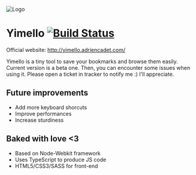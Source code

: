 ![Logo](http://yimello.adriencadet.com/assets/img/logo-250.png)

# Yimello [![Build Status](https://travis-ci.org/acadet/yimello.svg?branch=master)](https://travis-ci.org/acadet/yimello)

Official website: http://yimello.adriencadet.com/

Yimello is a tiny tool to save your bookmarks and browse them easily.
Current version is a beta one. Then, you can encounter some issues when
using it. Please open a ticket in tracker to notify me :) I'll appreciate.

## Future improvements 

* Add more keyboard shorcuts
* Improve performances
* Increase sturdiness

## Baked with love <3

* Based on Node-Webkit framework
* Uses TypeScript to produce JS code
* HTML5/CSS3/SASS for front-end 